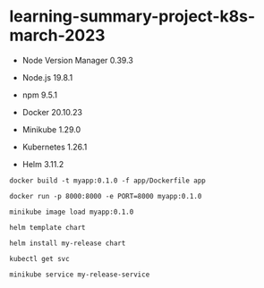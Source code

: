 # learning-summary-project-k8s-march-2023

- Node Version Manager 0.39.3
- Node.js 19.8.1
- npm 9.5.1

- Docker 20.10.23
- Minikube 1.29.0
- Kubernetes 1.26.1
- Helm 3.11.2


```
docker build -t myapp:0.1.0 -f app/Dockerfile app
```

```
docker run -p 8000:8000 -e PORT=8000 myapp:0.1.0
```

```
minikube image load myapp:0.1.0
```

```
helm template chart
```

```
helm install my-release chart
```

```
kubectl get svc
```

```
minikube service my-release-service
```
